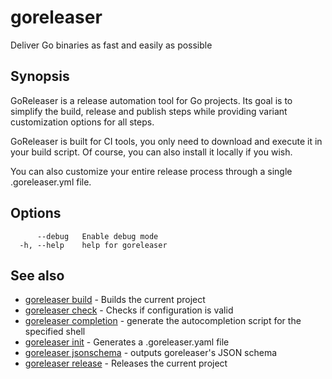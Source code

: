 # goreleaser

Deliver Go binaries as fast and easily as possible

## Synopsis

GoReleaser is a release automation tool for Go projects.
Its goal is to simplify the build, release and publish steps while providing
variant customization options for all steps.

GoReleaser is built for CI tools, you only need to download and execute it
in your build script. Of course, you can also install it locally if you wish.

You can also customize your entire release process through a
single .goreleaser.yml file.


## Options

```
      --debug   Enable debug mode
  -h, --help    help for goreleaser
```

## See also

* [goreleaser build](/cmd/goreleaser_build/)	 - Builds the current project
* [goreleaser check](/cmd/goreleaser_check/)	 - Checks if configuration is valid
* [goreleaser completion](/cmd/goreleaser_completion/)	 - generate the autocompletion script for the specified shell
* [goreleaser init](/cmd/goreleaser_init/)	 - Generates a .goreleaser.yaml file
* [goreleaser jsonschema](/cmd/goreleaser_jsonschema/)	 - outputs goreleaser's JSON schema
* [goreleaser release](/cmd/goreleaser_release/)	 - Releases the current project

